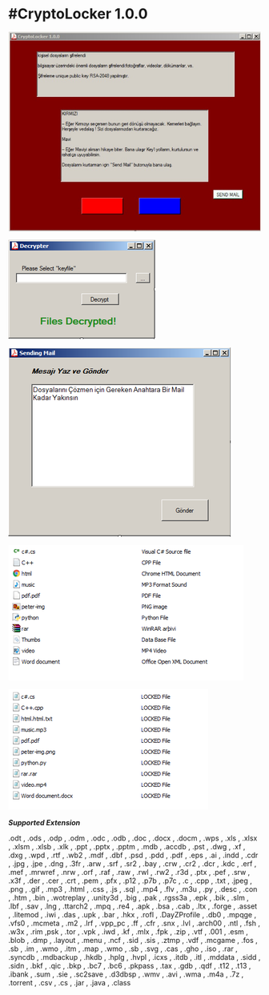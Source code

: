 
 #CryptoLocker 1.0.0
 ===================
 
 ![decryption](screenshot/main.jpg)
 
 ![decryption](screenshot/decrypt.png)

 ![decryption](screenshot/mail.png)

 ![decryption](screenshot/files.png)
 
 ![decryption](screenshot/locked.png)

 
 
 ___Supported Extension___
 
 .odt , .ods , .odp , .odm , .odc , .odb , .doc , .docx , .docm , .wps , .xls , .xlsx , .xlsm , .xlsb , .xlk , .ppt , .pptx , .pptm , .mdb , .accdb , .pst , .dwg , .xf , .dxg , .wpd , .rtf , .wb2 , .mdf , .dbf , .psd , .pdd , .pdf , .eps , .ai , .indd , .cdr , .jpg , .jpe , .dng , .3fr , .arw , .srf , .sr2 , .bay , .crw , .cr2 , .dcr , .kdc , .erf , .mef , .mrwref , .nrw , .orf , .raf , .raw , .rwl , .rw2 , .r3d , .ptx , .pef , .srw , .x3f , .der , .cer , .crt , .pem , .pfx , .p12 , .p7b , .p7c , .c , .cpp , .txt , .jpeg , .png , .gif , .mp3 , .html , .css , .js , .sql , .mp4 , .flv , .m3u , .py , .desc , .con , .htm , .bin , .wotreplay , .unity3d , .big , .pak , .rgss3a , .epk , .bik , .slm , .lbf , .sav , .lng , .ttarch2 , .mpq , .re4 , .apk , .bsa , .cab , .ltx , .forge , .asset , .litemod , .iwi , .das , .upk , .bar , .hkx , .rofl , .DayZProfile , .db0 , .mpqge , .vfs0 , .mcmeta , .m2 , .lrf , .vpp_pc , .ff , .cfr , .snx , .lvl , .arch00 , .ntl , .fsh , .w3x , .rim ,psk , .tor , .vpk , .iwd , .kf , .mlx , .fpk , .zip , .vtf , .001 , .esm , .blob , .dmp , .layout , .menu , .ncf , .sid , .sis , .ztmp , .vdf , .mcgame , .fos , .sb , .im , .wmo , .itm , .map , .wmo , .sb , .svg , .cas , .gho , .iso  , .rar , .syncdb , .mdbackup , .hkdb , .hplg , .hvpl , .icxs , .itdb , .itl , .mddata , .sidd , .sidn , .bkf , .qic , .bkp , .bc7 , .bc6 , .pkpass , .tax , .gdb , .qdf , .t12 , .t13 , .ibank , .sum , .sie , .sc2save , .d3dbsp , .wmv , .avi , .wma , .m4a , .7z , .torrent , .csv , .cs , .jar , .java , .class 
